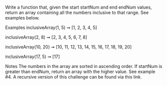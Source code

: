 Write a function that, given the start startNum and end endNum values, return an array containing all the numbers inclusive to that range. See examples below.

Examples
inclusiveArray(1, 5) ➞ [1, 2, 3, 4, 5]

inclusiveArray(2, 8) ➞ [2, 3, 4, 5, 6, 7, 8]

inclusiveArray(10, 20) ➞ [10, 11, 12, 13, 14, 15, 16, 17, 18, 19, 20]

inclusiveArray(17, 5) ➞ [17]

Notes
The numbers in the array are sorted in ascending order.
If startNum is greater than endNum, return an array with the higher value. See example #4.
A recursive version of this challenge can be found via this link.